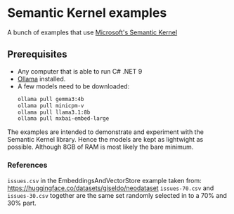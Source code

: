 # Semantic Kernel examples

A bunch of examples that use [Microsoft's Semantic Kernel](https://github.com/microsoft/semantic-kernel/tree/main)

## Prerequisites

- Any computer that is able to run C# .NET 9
- [Ollama](https://ollama.com/) installed.
- A few models need to be downloaded:
    ```bash
    ollama pull gemma3:4b
    ollama pull minicpm-v
    ollama pull llama3.1:8b
    ollama pull mxbai-embed-large
    ```

The examples are intended to demonstrate and experiment with the Semantic Kernel library. Hence the models are kept as lightwight as possible. Although 8GB of RAM is most likely the bare minimum.

### References

`issues.csv` in the EmbeddingsAndVectorStore example taken from: https://huggingface.co/datasets/giseldo/neodataset
`issues-70.csv` and `issues-30.csv` together are the same set randomly selected in to a 70% and 30% part.
